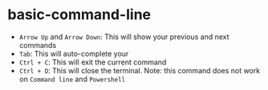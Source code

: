 # basic-command-line

- `Arrow Up` and `Arrow Down`: This will show your previous and next commands
- `Tab`: This will auto-complete your 
- `Ctrl + C`: This will exit the current command
- `Ctrl + D`: This will close the terminal. Note: this command does not work on `Command line` and `Powershell`
